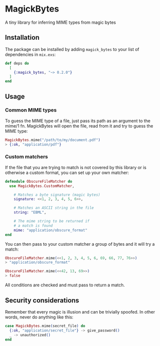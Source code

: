 # MagickBytes

A tiny library for inferring MIME types from magic bytes 

## Installation

The package can be installed
by adding `magick_bytes` to your list of dependencies in `mix.exs`:

```elixir
def deps do
  [
    {:magick_bytes, "~> 0.2.0"}
  ]
end
```

## Usage

### Common MIME types

To guess the MIME type of a file, just pass its
path as an argument to the mime/1 fn. MagickBytes
will open the file, read from it and try to
guess the MIME type:

```elixir
MagickBytes.mime("/path/to/my/document.pdf")
> {:ok, "application/pdf"}
```

### Custom matchers

If the file that you are trying to match is not
covered by this library or is otherwise a custom
format, you can set up your own matcher:

```elixir
defmodule ObscureFileMatcher do
  use MagickBytes.CustomMatcher,

    # Matches a byte signature (magic bytes)
    signature: <<1, 2, 3, 4, 5, 6>>,

    # Matches an ASCII string in the file
    string: "EBML",

    # The mime string to be returned if
    # a match is found
    mime: "application/obscure_format"
end
```

You can then pass to your custom matcher
a group of bytes and it will try a match:

```elixir
ObscureFileMatcher.mime(<<1, 2, 3, 4, 5, 6, 69, 66, 77, 76>>)
> "application/obscure_format"

ObscureFileMatcher.mime(<<42, 13, 69>>)
> false
```

All conditions are checked and must pass to return a match.

## Security considerations

Remember that every magic is illusion and can be trivially spoofed. In other words, never do anything like this:

```elixir
case MagickBytes.mime(secret_file) do
  {:ok, "application/secret_file"} -> give_password()
  _ -> unauthorized()
end
```
